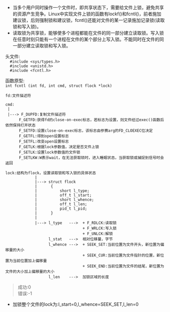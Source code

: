 + 当多个用户同时操作一个文件时，即共享状态下，需要给文件上锁，避免共享的资源产生竞争。Linux中实现文件上锁的函数有lockf()和fcntl()，前者施加建议锁，后则强制锁和建议锁，fcntl()还能对文件的某一记录施加记录锁(读取锁和写入锁)。  
+ 读取锁为共享锁，能够使多个进程都能在文件的同一部分建立读取锁。写入锁在任意时刻只能有一个进程在文件的某个部分上写入锁。不能同时在文件的同一部分建立读取锁和写入锁。  

头文件:  
`	#include <sys/types.h>	`  
`	#include <unistd.h>		`  
`	#include <fcntl.h>		`  

函数原型:  
` int fcntl (int fd, int cmd, struct flock *lock) `  

	fd:文件描述符

	cmd:
	 |
	 |---> F_DUPFD:复制文件描述符
	 	  F_GETFD:获得fd的close-on-exec标志，若标志为设置，则文件经过exec()函数后依然保持打开状态
		  F_SETFD:设置close-on-exec标志，该标志由参赛arg的FD_CLOEXEC位决定
		  F_GETFL:得到open设置标志
		  F_SETFL:改变open设置标志
		  F_GETLK:根据lock参数值，决定是否文件上锁
		  F_SETLK:设置lock参数值的文件锁
		  F_SETLKW:W表示wait，在无法获取琐时，进入睡眠状态，当获取锁或捕捉到信号时会返回

	lock:结构为flock，设置读取锁和写入锁的具体状态
				 |
				 |---> struct flock
				 |		{
				 |			short l_type;
				 |			off_t l_start;
				 |			short l_whence;
				 |			off_t l_len;
				 |			pid_t l_pid;
				 |		}
				 |
				 |---> l_type 	--->  + F_RDLCK:读取锁
				 			   		  + F_WRLCK:写入锁
								  	  + F_UNLCK:解锁
					   l_stat 	--->  相对位移量，字节
					   l_whence --->  + SEEK_SET:当前位置为文件开头，新位置为偏移量的大小
					   				  + SEEK_CUR:当前位置为文件指针的位置，新位置为当前位置加上偏移量
									  + SEEK_END:当前位置为文件的结尾，新位置为文件的大小加上偏移量的大小
					   l_len	--->  加锁区域的长度
				

> 成功:0  
  错误:-1  

+ 加锁整个文件的lock为:l_start=0,l_whence=SEEK_SET,l_len=0
